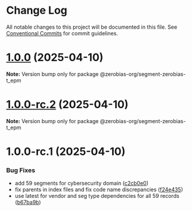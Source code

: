 # Change Log

All notable changes to this project will be documented in this file.
See [Conventional Commits](https://conventionalcommits.org) for commit guidelines.

# [1.0.0](https://github.com/zerobias-org/segment/compare/@zerobias-org/segment-zerobias-t_epm@1.0.0-rc.2...@zerobias-org/segment-zerobias-t_epm@1.0.0) (2025-04-10)

**Note:** Version bump only for package @zerobias-org/segment-zerobias-t_epm





# [1.0.0-rc.2](https://github.com/zerobias-org/segment/compare/@zerobias-org/segment-zerobias-t_epm@1.0.0-rc.1...@zerobias-org/segment-zerobias-t_epm@1.0.0-rc.2) (2025-04-10)

**Note:** Version bump only for package @zerobias-org/segment-zerobias-t_epm





# 1.0.0-rc.1 (2025-04-10)


### Bug Fixes

* add 59 segments for cybersecurity domain ([c2cb0e0](https://github.com/zerobias-org/segment/commit/c2cb0e0c1f1eabb51d7f5a6ae6db98c1516fcdbe))
* fix parents in index files and fix code name discrepancies ([f24e435](https://github.com/zerobias-org/segment/commit/f24e4352453caaa05074cc6bb66ee8ed21a4f11d))
* use latest for vendor and seg type dependencies for all 59 records ([b67ba9b](https://github.com/zerobias-org/segment/commit/b67ba9bed7a90fad3b084161ebc603b5b35214b8))
